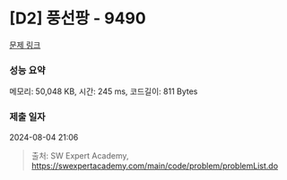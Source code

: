 # [D2] 풍선팡 - 9490 

[문제 링크](https://swexpertacademy.com/main/code/problem/problemDetail.do?contestProbId=AXAerAPaVXMDFARP) 

### 성능 요약

메모리: 50,048 KB, 시간: 245 ms, 코드길이: 811 Bytes

### 제출 일자

2024-08-04 21:06



> 출처: SW Expert Academy, https://swexpertacademy.com/main/code/problem/problemList.do